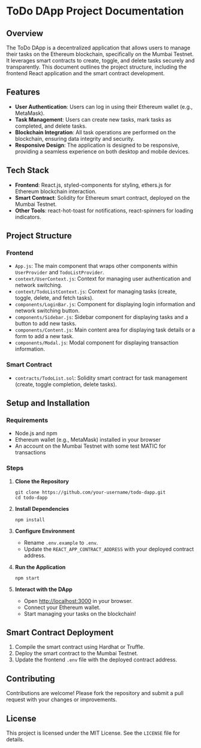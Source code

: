 
# ToDo DApp Project Documentation

## Overview

The ToDo DApp is a decentralized application that allows users to manage their tasks on the Ethereum blockchain, specifically on the Mumbai Testnet. It leverages smart contracts to create, toggle, and delete tasks securely and transparently. This document outlines the project structure, including the frontend React application and the smart contract development.

## Features

- **User Authentication**: Users can log in using their Ethereum wallet (e.g., MetaMask).
- **Task Management**: Users can create new tasks, mark tasks as completed, and delete tasks.
- **Blockchain Integration**: All task operations are performed on the blockchain, ensuring data integrity and security.
- **Responsive Design**: The application is designed to be responsive, providing a seamless experience on both desktop and mobile devices.

## Tech Stack

- **Frontend**: React.js, styled-components for styling, ethers.js for Ethereum blockchain interaction.
- **Smart Contract**: Solidity for Ethereum smart contract, deployed on the Mumbai Testnet.
- **Other Tools**: react-hot-toast for notifications, react-spinners for loading indicators.

## Project Structure

### Frontend

- `App.js`: The main component that wraps other components within `UserProvider` and `TodoListProvider`.
- `context/UserContext.js`: Context for managing user authentication and network switching.
- `context/TodoListContext.js`: Context for managing tasks (create, toggle, delete, and fetch tasks).
- `components/LoginBar.js`: Component for displaying login information and network switching button.
- `components/Sidebar.js`: Sidebar component for displaying tasks and a button to add new tasks.
- `components/Content.js`: Main content area for displaying task details or a form to add a new task.
- `components/Modal.js`: Modal component for displaying transaction information.

### Smart Contract

- `contracts/TodoList.sol`: Solidity smart contract for task management (create, toggle completion, delete tasks).

## Setup and Installation

### Requirements

- Node.js and npm
- Ethereum wallet (e.g., MetaMask) installed in your browser
- An account on the Mumbai Testnet with some test MATIC for transactions

### Steps

1. **Clone the Repository**

   ```
   git clone https://github.com/your-username/todo-dapp.git
   cd todo-dapp
   ```

2. **Install Dependencies**

   ```
   npm install
   ```

3. **Configure Environment**

   - Rename `.env.example` to `.env`.
   - Update the `REACT_APP_CONTRACT_ADDRESS` with your deployed contract address.

4. **Run the Application**

   ```
   npm start
   ```

5. **Interact with the DApp**

   - Open [http://localhost:3000](http://localhost:3000) in your browser.
   - Connect your Ethereum wallet.
   - Start managing your tasks on the blockchain!

## Smart Contract Deployment

1. Compile the smart contract using Hardhat or Truffle.
2. Deploy the smart contract to the Mumbai Testnet.
3. Update the frontend `.env` file with the deployed contract address.

## Contributing

Contributions are welcome! Please fork the repository and submit a pull request with your changes or improvements.

## License

This project is licensed under the MIT License. See the `LICENSE` file for details.